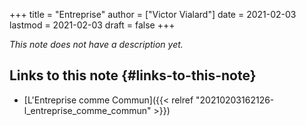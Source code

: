 +++
title = "Entreprise"
author = ["Victor Vialard"]
date = 2021-02-03
lastmod = 2021-02-03
draft = false
+++

_This note does not have a description yet._

## Links to this note {#links-to-this-note}

- [L'Entreprise comme Commun]({{< relref "20210203162126-l_entreprise_comme_commun" >}})
